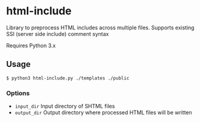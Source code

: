 html-include
============

Library to preprocess HTML includes across multiple files. Supports existing SSI (server side include) comment syntax

Requires Python 3.x

## Usage

```console
$ python3 html-include.py ./templates ./public
```

### Options

 - `input_dir`  Input directory of SHTML files
 - `output_dir`  Output directory where processed HTML files will be written